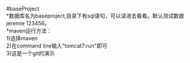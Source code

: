 #baseProject
</br>
*数据库名为baseproject,目录下有sql语句，可以读进去看看。默认测试数据jeremie 123456。</br>
*maven运行方法：</br>
1)选择maven</br>
2)在command line输入"tomcat7:run"即可</br>
3)这是一个git的演示